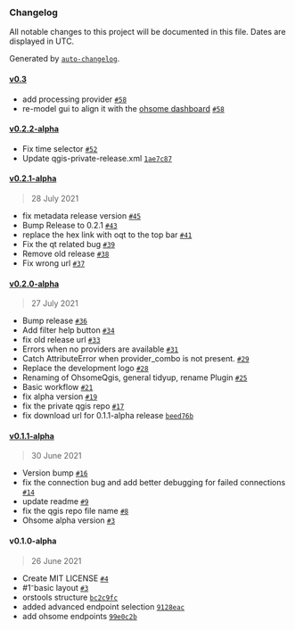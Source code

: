 ### Changelog

All notable changes to this project will be documented in this file. Dates are displayed in UTC.

Generated by [`auto-changelog`](https://github.com/CookPete/auto-changelog).

#### [v0.3](https://github.com/GIScience/ohsome-qgis-plugin/compare/v0.2.2-alpha...v0.3)
- add processing provider [`#58`](https://github.com/GIScience/ohsome-qgis-plugin/pull/58)
- re-model gui to align it with the [ohsome dashboard](https://dashboard.ohsome.org/) [`#58`](https://github.com/GIScience/ohsome-qgis-plugin/pull/58)

#### [v0.2.2-alpha](https://github.com/GIScience/ohsome-qgis-plugin/compare/v0.2.1-alpha...v0.2.2-alpha)

- Fix time selector [`#52`](https://github.com/GIScience/ohsome-qgis-plugin/pull/52)
- Update qgis-private-release.xml [`1ae7c87`](https://github.com/GIScience/ohsome-qgis-plugin/commit/1ae7c87097ef99d4b5235feb15ae94ef93f18879)

#### [v0.2.1-alpha](https://github.com/GIScience/ohsome-qgis-plugin/compare/v0.2.0-alpha...v0.2.1-alpha)

> 28 July 2021

- fix metadata release version [`#45`](https://github.com/GIScience/ohsome-qgis-plugin/pull/45)
- Bump Release to 0.2.1 [`#43`](https://github.com/GIScience/ohsome-qgis-plugin/pull/43)
- replace the hex link with oqt to the top bar [`#41`](https://github.com/GIScience/ohsome-qgis-plugin/pull/41)
- Fix the qt related bug [`#39`](https://github.com/GIScience/ohsome-qgis-plugin/pull/39)
- Remove old release [`#38`](https://github.com/GIScience/ohsome-qgis-plugin/pull/38)
- Fix wrong url [`#37`](https://github.com/GIScience/ohsome-qgis-plugin/pull/37)

#### [v0.2.0-alpha](https://github.com/GIScience/ohsome-qgis-plugin/compare/v0.1.1-alpha...v0.2.0-alpha)

> 27 July 2021

- Bump release [`#36`](https://github.com/GIScience/ohsome-qgis-plugin/pull/36)
- Add filter help button [`#34`](https://github.com/GIScience/ohsome-qgis-plugin/pull/34)
- fix old release url [`#33`](https://github.com/GIScience/ohsome-qgis-plugin/pull/33)
- Errors when no providers are available [`#31`](https://github.com/GIScience/ohsome-qgis-plugin/pull/31)
- Catch AttributeError when provider_combo is not present. [`#29`](https://github.com/GIScience/ohsome-qgis-plugin/pull/29)
- Replace the development logo [`#28`](https://github.com/GIScience/ohsome-qgis-plugin/pull/28)
- Renaming of OhsomeQgis, general tidyup, rename Plugin [`#25`](https://github.com/GIScience/ohsome-qgis-plugin/pull/25)
- Basic workflow [`#21`](https://github.com/GIScience/ohsome-qgis-plugin/pull/21)
- fix alpha version [`#19`](https://github.com/GIScience/ohsome-qgis-plugin/pull/19)
- fix the private qgis repo [`#17`](https://github.com/GIScience/ohsome-qgis-plugin/pull/17)
- fix download url for 0.1.1-alpha release [`beed76b`](https://github.com/GIScience/ohsome-qgis-plugin/commit/beed76bd8335de5b00a0bbcaae7c8a584c908b50)

#### [v0.1.1-alpha](https://github.com/GIScience/ohsome-qgis-plugin/compare/v0.1.0-alpha...v0.1.1-alpha)

> 30 June 2021

- Version bump [`#16`](https://github.com/GIScience/ohsome-qgis-plugin/pull/16)
- fix the connection bug and add better debugging for failed connections [`#14`](https://github.com/GIScience/ohsome-qgis-plugin/pull/14)
- update readme [`#9`](https://github.com/GIScience/ohsome-qgis-plugin/pull/9)
- fix the qgis repo file name [`#8`](https://github.com/GIScience/ohsome-qgis-plugin/pull/8)
- Ohsome alpha version [`#3`](https://github.com/GIScience/ohsome-qgis-plugin/pull/3)

#### v0.1.0-alpha

> 26 June 2021

- Create MIT LICENSE [`#4`](https://github.com/GIScience/ohsome-qgis-plugin/pull/4)
- #1⁻basic layout [`#3`](https://github.com/GIScience/ohsome-qgis-plugin/pull/3)
- orstools structure [`bc2c9fc`](https://github.com/GIScience/ohsome-qgis-plugin/commit/bc2c9fcdc78724d4baf0841cb63033de714a28eb)
- added advanced endpoint selection [`9128eac`](https://github.com/GIScience/ohsome-qgis-plugin/commit/9128eac2a522b89342157918ac03503e4c406951)
- add ohsome endpoints [`99e0c2b`](https://github.com/GIScience/ohsome-qgis-plugin/commit/99e0c2bd1f1dfcd75bdf06d437c74c1051affde1)
